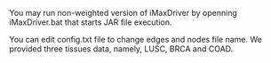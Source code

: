 You may run non-weighted version of iMaxDriver by openning iMaxDriver.bat that starts JAR file execution.

You can edit config.txt file to change edges and nodes file name. We provided three tissues data, namely, LUSC, BRCA and COAD.
